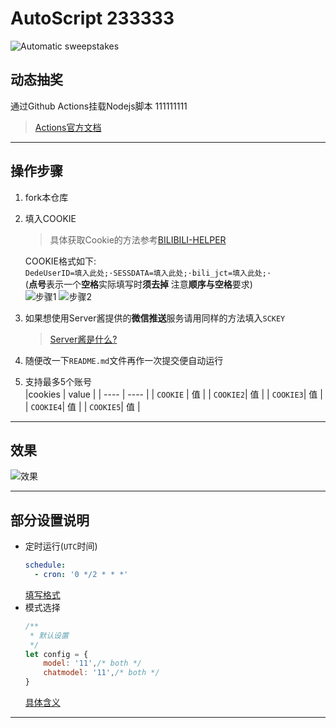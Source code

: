 # AutoScript 233333
![Automatic sweepstakes](https://github.com/shanmite/LotteryAutoScript/workflows/Automatic%20sweepstakes/badge.svg)  
## 动态抽奖  
通过Github Actions挂载Nodejs脚本  111111111
> [Actions官方文档](https://docs.github.com/en/free-pro-team@latest/actions/reference/workflow-syntax-for-github-actions)

---

## 操作步骤
1. fork本仓库  

2. 填入COOKIE  
    >具体获取Cookie的方法参考[BILIBILI-HELPER](https://github.com/JunzhouLiu/BILIBILI-HELPER)
    
    COOKIE格式如下:  
    `DedeUserID=填入此处;·SESSDATA=填入此处;·bili_jct=填入此处;·`  
    (**点号**表示一个**空格**实际填写时**须去掉** 注意**顺序与空格**要求)  
    ![步骤1](https://ftp.bmp.ovh/imgs/2020/11/c4e7ac036199551c.png)
    ![步骤2](https://ftp.bmp.ovh/imgs/2020/11/dcc3f30e22f6b12a.png)

3. 如果想使用Server酱提供的**微信推送**服务请用同样的方法填入`SCKEY`  
    > [Server酱是什么?](http://sc.ftqq.com/3.version)  

4. 随便改一下`README.md`文件再作一次提交便自动运行  

5. 支持最多5个账号  
    |cookies   | value |
    |   ----   |  ---- |
    | `COOKIE` |  值   |
    | `COOKIE2`|  值   |
    | `COOKIE3`|  值   |
    | `COOKIE4`|  值   |
    | `COOKIE5`|  值   |

---

## 效果
![效果](https://ftp.bmp.ovh/imgs/2020/11/87d483cea98563fa.png)  

---

## 部分设置说明
- 定时运行(`UTC`时间)  
    ```yaml
    schedule:
      - cron: '0 */2 * * *'
    ```  
    [填写格式](https://crontab.guru/)  
- 模式选择  
    ```javascript
    /**
     * 默认设置
     */
    let config = {
        model: '11',/* both */
        chatmodel: '11',/* both */
    }
    ```  
    [具体含义](https://github.com/shanmite/LotteryAutoScript/issues/2)  

---

